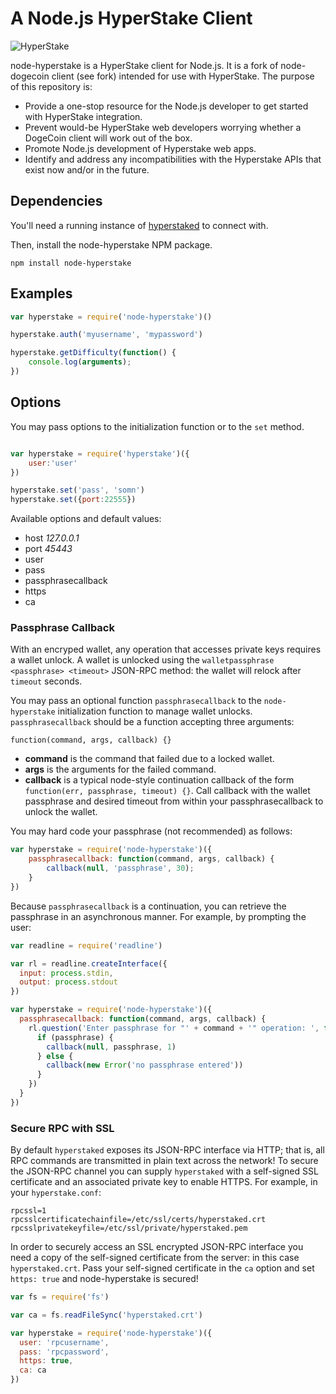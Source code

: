 # A Node.js HyperStake Client

![HyperStake](https://raw2.github.com/zeewolfik/node-hyperstake/master/node-hyperstake.png)

node-hyperstake is a HyperStake client for Node.js. It is a fork of node-dogecoin client (see fork) intended for use with HyperStake. The purpose of this repository is:

* Provide a one-stop resource for the Node.js developer to get started with HyperStake integration.
* Prevent would-be HyperStake web developers worrying whether a DogeCoin client will work out of the box.
* Promote Node.js development of Hyperstake web apps.
* Identify and address any incompatibilities with the Hyperstake APIs that exist now and/or in the future.

## Dependencies

You'll need a running instance of [hyperstaked](https://github.com/hyperstake/hyperstake) to connect with.

Then, install the node-hyperstake NPM package.

`npm install node-hyperstake`

## Examples

```js
var hyperstake = require('node-hyperstake')()

hyperstake.auth('myusername', 'mypassword')

hyperstake.getDifficulty(function() {
    console.log(arguments);
})

```

## Options

You may pass options to the initialization function or to the `set` method.

```js

var hyperstake = require('hyperstake')({
    user:'user'
})

hyperstake.set('pass', 'somn')
hyperstake.set({port:22555})

```

Available options and default values:

+ host *127.0.0.1*
+ port *45443*
+ user
+ pass
+ passphrasecallback
+ https
+ ca

### Passphrase Callback

With an encryped wallet, any operation that accesses private keys requires a wallet unlock. A wallet is unlocked using the `walletpassphrase <passphrase> <timeout>` JSON-RPC method: the wallet will relock after `timeout` seconds.

You may pass an optional function `passphrasecallback` to the `node-hyperstake` initialization function to manage wallet unlocks. `passphrasecallback` should be a function accepting three arguments:

    function(command, args, callback) {}

+ **command** is the command that failed due to a locked wallet.
+ **args** is the arguments for the failed command.
+ **callback** is a typical node-style continuation callback of the form `function(err, passphrase, timeout) {}`. Call callback with the wallet passphrase and desired timeout from within your passphrasecallback to unlock the wallet.

You may hard code your passphrase (not recommended) as follows:

```js
var hyperstake = require('node-hyperstake')({
    passphrasecallback: function(command, args, callback) {
        callback(null, 'passphrase', 30);
    }
})
```

Because `passphrasecallback` is a continuation, you can retrieve the passphrase in an asynchronous manner. For example, by prompting the user:

```js
var readline = require('readline')

var rl = readline.createInterface({
  input: process.stdin,
  output: process.stdout
})

var hyperstake = require('node-hyperstake')({
  passphrasecallback: function(command, args, callback) {
    rl.question('Enter passphrase for "' + command + '" operation: ', function(passphrase) {
      if (passphrase) {
        callback(null, passphrase, 1)
      } else {
        callback(new Error('no passphrase entered'))
      }
    })
  }
})
```

### Secure RPC with SSL

By default `hyperstaked` exposes its JSON-RPC interface via HTTP; that is, all RPC commands are transmitted in plain text across the network! To secure the JSON-RPC channel you can supply `hyperstaked` with a self-signed SSL certificate and an associated private key to enable HTTPS. For example, in your `hyperstake.conf`:

    rpcssl=1
    rpcsslcertificatechainfile=/etc/ssl/certs/hyperstaked.crt
    rpcsslprivatekeyfile=/etc/ssl/private/hyperstaked.pem

In order to securely access an SSL encrypted JSON-RPC interface you need a copy of the self-signed certificate from the server: in this case `hyperstaked.crt`. Pass your self-signed certificate in the `ca` option and set `https: true` and node-hyperstake is secured!

```js
var fs = require('fs')

var ca = fs.readFileSync('hyperstaked.crt')

var hyperstake = require('node-hyperstake')({
  user: 'rpcusername',
  pass: 'rpcpassword',
  https: true,
  ca: ca
})
```
